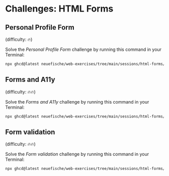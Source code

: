 # Challenges: HTML Forms

## Personal Profile Form

(difficulty: 🔥)

Solve the _Personal Profile Form_ challenge by running this command in your Terminal:

```bash
npx ghcd@latest neuefische/web-exercises/tree/main/sessions/html-forms/personal-profile-form
```

## Forms and A11y

(difficulty: 🔥🔥)

Solve the _Forms and A11y_ challenge by running this command in your Terminal:

```bash
npx ghcd@latest neuefische/web-exercises/tree/main/sessions/html-forms/finding-a11y-errors
```

## Form validation

(difficulty: 🔥🔥)

Solve the _Form validation_ challenge by running this command in your Terminal:

```bash
npx ghcd@latest neuefische/web-exercises/tree/main/sessions/html-forms/form-validation
```
